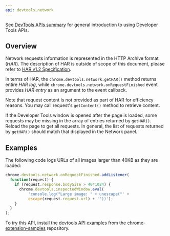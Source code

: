 ```yaml
---
api: devtools.network
---
```


See [DevTools APIs summary][1] for general introduction to using Developer Tools APIs.

## Overview

Network requests information is represented in the HTTP Archive format (_HAR_). The description of
HAR is outside of scope of this document, please refer to [HAR v1.2 Specification][2].

In terms of HAR, the `chrome.devtools.network.getHAR()` method returns entire _HAR log_, while
`chrome.devtools.network.onRequestFinished` event provides _HAR entry_ as an argument to the event
callback.

Note that request content is not provided as part of HAR for efficiency reasons. You may call
request's `getContent()` method to retrieve content.

If the Developer Tools window is opened after the page is loaded, some requests may be missing in
the array of entries returned by `getHAR()`. Reload the page to get all requests. In general, the
list of requests returned by `getHAR()` should match that displayed in the Network panel.

## Examples

The following code logs URLs of all images larger than 40KB as they are loaded:

```js
chrome.devtools.network.onRequestFinished.addListener(
  function(request) {
    if (request.response.bodySize > 40*1024) {
      chrome.devtools.inspectedWindow.eval(
          'console.log("Large image: " + unescape("' +
          escape(request.request.url) + '"))');
    }
  }
);
```

To try this API, install the [devtools API examples](https://github.com/GoogleChrome/chrome-extensions-samples/tree/main/api-samples/devtools) from the [chrome-extension-samples](https://github.com/GoogleChrome/chrome-extensions-samples/tree/main/api-samples)
repository.


[1]: /docs/extensions/mv3/devtools
[2]: https://www.softwareishard.com/blog/har-12-spec/
[3]: /docs/extensions/mv3/samples#search:devtools.network
